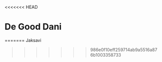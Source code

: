<<<<<<< HEAD
# <h1>De Good Dani</h1>
=======
Jaksavi
>>>>>>> 986e0f10eff259714ab9a5516a876b1003358733
